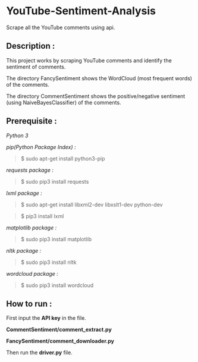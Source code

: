 # YouTube-Sentiment-Analysis

Scrape all the YouTube comments using api.

## Description :
This project works by scraping YouTube comments and identify the sentiment of comments.

The directory FancySentiment shows the WordCloud (most frequent words) of the comments.

The directory CommentSentiment shows the positive/negative sentiment (using NaiveBayesClassifier) of the comments.

## Prerequisite :
_Python 3_

_pip(Python Package Index) :_

> $ sudo apt-get install python3-pip

_requests package :_

> $ sudo pip3 install requests

_lxml package :_

> $ sudo apt-get install libxml2-dev libxslt1-dev python-dev

> $ pip3 install lxml

_matplotlib package :_

> $ sudo pip3 install matplotlib

_nltk package :_

> $ sudo pip3 install nltk

_wordcloud package :_

> $ sudo pip3 install wordcloud


## How to run :
First input the __API key__ in the file.

__CommentSentiment/comment_extract.py__

__FancySentiment/comment_downloader.py__

Then run the __driver.py__ file.

